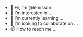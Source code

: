 - 👋 Hi, I’m @lemisson
- 👀 I’m interested in ...
- 🌱 I’m currently learning ...
- 💞️ I’m looking to collaborate on ...
- 📫 How to reach me ...

<!---
lemisson/lemisson is a ✨ special ✨ repository because its `README.md` (this file) appears on your GitHub profile.
You can click the Preview link to take a look at your changes.
--->
